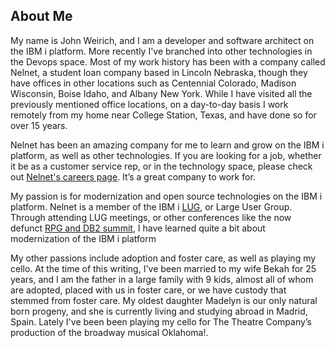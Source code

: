 ## About Me

My name is John Weirich, and I am a developer and software architect on the IBM i platform.  More recently I've branched into other technologies in the Devops space.  Most of my work history has been with a company called Nelnet, a student loan company based in Lincoln Nebraska, though they have offices in other locations such as Centennial Colorado, Madison Wisconsin, Boise Idaho, and Albany New York.  While I have visited all the previously mentioned office locations, on a day-to-day basis I work remotely from my home near College Station, Texas, and have done so for over 15 years. 
 
Nelnet has been an amazing company for me to learn and grow on the IBM i platform, as well as other technologies.   If you are looking for a job, whether it be as a customer service rep, or in the technology space, please check out [Nelnet's careers page](https://nelnetinc.com/careers/job-opportunities/).  It’s a great company to work for.
 
My passion is for modernization and open source technologies on the IBM i platform.   Nelnet is a member of the IBM i [LUG](https://www.ibmilug.ihost.com/), or Large User Group.  Through attending LUG meetings, or other conferences like the now defunct [RPG and DB2 summit](https://www.systemideveloper.com/pages/events/RPGDb2Summit/), I have learned quite a bit about modernization of the IBM i platform
 
My other passions include adoption and foster care, as well as playing my cello.  At the time of this writing, I've been married to my wife Bekah for 25 years, and I am the father in a large family with 9 kids, almost all of whom are adopted, placed with us in foster care, or we have custody that stemmed from foster care.  My oldest daughter Madelyn is our only natural born progeny, and she is currently living and studying abroad in Madrid, Spain.  Lately I've been been playing my cello for The Theatre Company’s production of the broadway musical Oklahoma!.